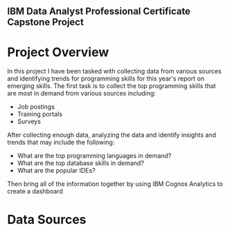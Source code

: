 ## IBM Data Analyst Professional Certificate Capstone Project
# Project Overview
In this project I  have been tasked with collecting data from various sources and identifying trends for programming skills for this year's report on emerging skills. The first task is to collect the top programming skills that are most in demand from various sources including:
<ul>
  <li>Job postings</li>
  <li>Training portals</li>
  <li>Surveys</li>
</ul>
After collecting enough data, analyzing the data and identify insights and trends that may include the following:
<ul>
  <li>What are the top programming languages in demand?</li>
  <li>What are the top database skills in demand?</li>
  <li>What are the popular IDEs?</li>
</ul>
Then bring all of the information together by using  IBM Cognos Analytics to create a dashboard

# Data Sources
